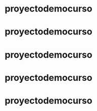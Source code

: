# proyectodemocurso
# proyectodemocurso
# proyectodemocurso
# proyectodemocurso
# proyectodemocurso

